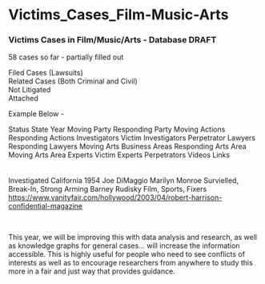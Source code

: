 # Victims_Cases_Film-Music-Arts
<h3>Victims Cases in Film/Music/Arts - Database DRAFT</h3>

58 cases so far - partially filled out

Filed Cases (Lawsuits)<br>
Related Cases (Both Criminal and Civil)<br>
Not Litigated<br>
Attached<br>

Example Below -

Status	State	Year	Moving Party	Responding Party	Moving Actions	Responding Actions	Investigators Victim	Investigators Perpetrator	Lawyers Responding	Lawyers Moving	Arts Business Areas	Responding Arts Area	Moving Arts Area	Experts Victim	Experts Perpetrators	Videos	Links											
<br><br>
Investigated	California	1954	Joe DiMaggio	Marilyn Monroe	Survielled, Break-In, Strong Arming			Barney Rudisky			Film, Sports, Fixers					<br>	https://www.vanityfair.com/hollywood/2003/04/robert-harrison-confidential-magazine		

<br>									

This year, we will be improving this with data analysis and research, as well as knowledge graphs for general cases... will increase the information accessible. This is highly useful for people who need to see conflicts of interests as well as to encourage researchers from anywhere to study this more in a fair and just way that provides guidance.
